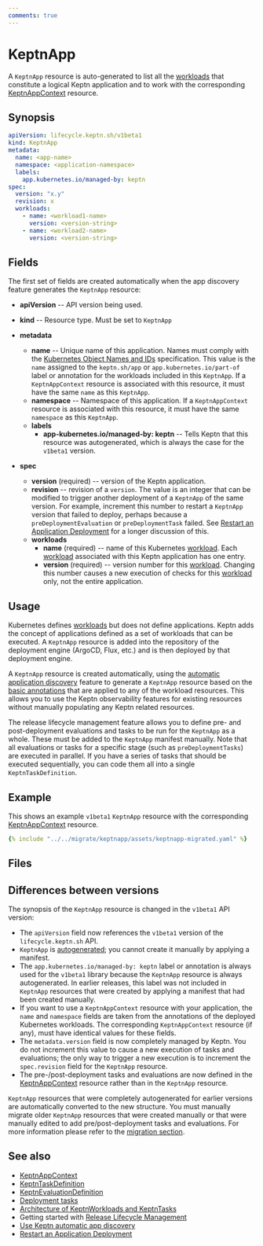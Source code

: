 ```yaml
---
comments: true
---
```


# KeptnApp

A `KeptnApp` resource is auto-generated to list all the
[workloads](https://kubernetes.io/docs/concepts/workloads/)
that constitute a logical Keptn application
and to work with the corresponding
[KeptnAppContext](appcontext.md) resource.

## Synopsis

```yaml
apiVersion: lifecycle.keptn.sh/v1beta1
kind: KeptnApp
metadata:
  name: <app-name>
  namespace: <application-namespace>
  labels:
    app.kubernetes.io/managed-by: keptn
spec:
  version: "x.y"
  revision: x
  workloads:
    - name: <workload1-name>
      version: <version-string>
    - name: <workload2-name>
      version: <version-string>
```

## Fields

The first set of fields are created automatically
when the app discovery feature generates the `KeptnApp` resource:

- **apiVersion** -- API version being used.
- **kind** -- Resource type.
  Must be set to `KeptnApp`

- **metadata**
    - **name** -- Unique name of this application.
      Names must comply with the
      [Kubernetes Object Names and IDs](https://kubernetes.io/docs/concepts/overview/working-with-objects/names/#dns-subdomain-names)
      specification.
      This value is the `name` assigned to the `keptn.sh/app` or `app.kubernetes.io/part-of`
      label or annotation for the workloads included in this `KeptnApp`.
      If a `KeptnAppContext` resource is associated with this resource, it must have the same `name` as this `KeptnApp`.
    - **namespace** -- Namespace of this application.
      If a `KeptnAppContext` resource is associated with this resource,
      it must have the same `namespace` as this `KeptnApp`.
    - **labels**
        - **app-kubernetes.io/managed-by: keptn** --
          Tells Keptn that this resource was autogenerated, which is always the case for the `v1beta1` version.
- **spec**
    - **version** (required) -- version of the Keptn application.
    - **revision** -- revision of a `version`.
      The value is an integer that can be modified to trigger another deployment of a `KeptnApp` of the same version.
      For example, increment this number to restart a `KeptnApp` version that failed to deploy, perhaps because a
      `preDeploymentEvaluation` or `preDeploymentTask` failed.
      See
      [Restart an Application Deployment](../../guides/restart-application-deployment.md)
      for a longer discussion of this.
    - **workloads**
        - **name** (required) -- name of this Kubernetes
          [workload](https://kubernetes.io/docs/concepts/workloads/).
          Each [workload](https://kubernetes.io/docs/concepts/workloads/)
          associated with this Keptn application has one entry.
        - **version** (required) -- version number for this
          [workload](https://kubernetes.io/docs/concepts/workloads/).
          Changing this number causes a new execution of checks for this
          [workload](https://kubernetes.io/docs/concepts/workloads/) only, not the entire application.

## Usage

Kubernetes defines [workloads](https://kubernetes.io/docs/concepts/workloads/) but does not define applications.
Keptn adds the concept of applications defined as a set of workloads that can be executed.
A `KeptnApp` resource is added into the repository of the deployment engine (ArgoCD, Flux, etc.)
and is then deployed by that deployment engine.

A `KeptnApp` resource is created automatically, using the
[automatic application discovery](../../guides/auto-app-discovery.md)
feature to generate a `KeptnApp` resource based on the
[basic annotations](../../guides/integrate.md#basic-annotations) that are applied to any of the workload resources.
This allows you to use the Keptn observability features for existing resources
without manually populating any Keptn related resources.

The release lifecycle management feature allows you to define pre- and post-deployment
evaluations and tasks to be run for the `KeptnApp` as a whole.
These must be added to the `KeptnApp` manifest manually.
Note that all evaluations or tasks for a specific stage (such as `preDeploymentTasks`) are executed in parallel.
If you have a series of tasks that should be executed sequentially,
you can code them all into a single `KeptnTaskDefinition`.

## Example

This shows an example `v1beta1` `KeptnApp` resource with the corresponding [KeptnAppContext](appcontext.md) resource.

```yaml
{% include "../../migrate/keptnapp/assets/keptnapp-migrated.yaml" %}
```

## Files

## Differences between versions

The synopsis of the `KeptnApp` resource is changed in the `v1beta1` API version:

- The `apiVersion` field now references the `v1beta1` version of the `lifecycle.keptn.sh` API.
- `KeptnApp` is [autogenerated](../../guides/auto-app-discovery.md);
  you cannot create it manually by applying a manifest.
- The `app.kubernetes.io/managed-by: keptn` label or annotation is always used for the `v1beta1` library
  because the `KeptnApp` resource is always autogenerated.
  In earlier releases, this label was not included in `KeptnApp` resources that were created by applying a manifest
  that had been created manually.
- If you want to use a `KeptnAppContext` resource with your application, the `name` and `namespace` fields
  are taken from the annotations of the deployed Kubernetes workloads.
  The corresponding `KeptnAppContext` resource (if any), must have identical values for these fields.
- The `metadata.version` field is now completely managed by Keptn.
  You do not increment this value to cause a new execution of tasks and evaluations;
  the only way to trigger a new execution is to increment the `spec.revision` field for the `KeptnApp` resource.
- The pre-/post-deployment tasks and evaluations are now defined in the [KeptnAppContext](appcontext.md)
  resource rather than in the `KeptnApp` resource.

`KeptnApp` resources that were completely autogenerated
for earlier versions are automatically converted to the new structure.
You must manually migrate older `KeptnApp` resources that were created manually or that were manually edited
to add pre/post-deployment tasks and evaluations.
For more information please refer to the [migration section](../../migrate/keptnapp/index.md).

## See also

- [KeptnAppContext](appcontext.md)
- [KeptnTaskDefinition](taskdefinition.md)
- [KeptnEvaluationDefinition](evaluationdefinition.md)
- [Deployment tasks](../../guides/tasks.md)
- [Architecture of KeptnWorkloads and KeptnTasks](../../components/lifecycle-operator/keptn-apps.md)
- Getting started with
  [Release Lifecycle Management](../../getting-started/lifecycle-management.md)
- [Use Keptn automatic app discovery](../../guides/auto-app-discovery.md)
- [Restart an Application Deployment](../../guides/restart-application-deployment.md)
